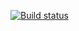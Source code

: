 [![Build status](https://ci.appveyor.com/api/projects/status/h4j7vtw6soy3dcdv?svg=true)](https://ci.appveyor.com/project/Olegzkv/debetcardinterface)
